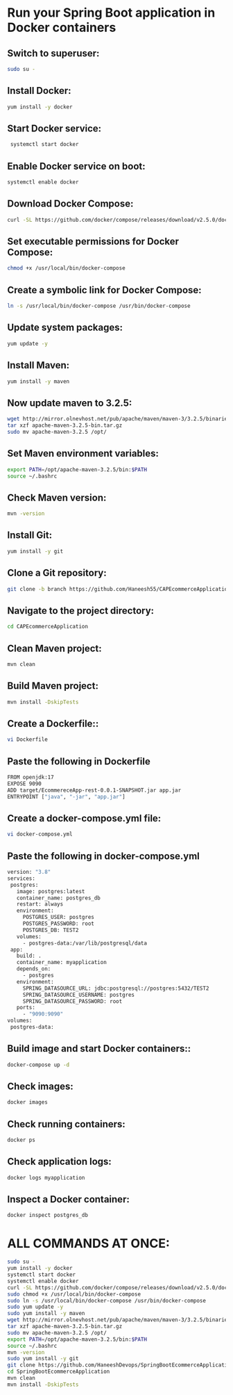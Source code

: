 
# Run your Spring Boot application in Docker containers

## Switch to superuser:
```sh
sudo su -
 ```
 ## Install Docker:
 ```sh
 yum install -y docker
 ```
 ## Start Docker service:
```sh
 systemctl start docker
 ```

## Enable Docker service on boot:
```sh
systemctl enable docker
 ```

##  Download Docker Compose:
```sh
curl -SL https://github.com/docker/compose/releases/download/v2.5.0/docker-compose-linux-x86_64 -o /usr/local/bin/docker-compose
 ```

## Set executable permissions for Docker Compose:
```sh
chmod +x /usr/local/bin/docker-compose
 ```
## Create a symbolic link for Docker Compose:
```sh
ln -s /usr/local/bin/docker-compose /usr/bin/docker-compose
 ```
## Update system packages:
```sh
yum update -y
 ```

## Install Maven:
```sh
yum install -y maven
 ```
## Now update maven to 3.2.5:
```sh
wget http://mirror.olnevhost.net/pub/apache/maven/maven-3/3.2.5/binaries/apache-maven-3.2.5-bin.tar.gz
tar xzf apache-maven-3.2.5-bin.tar.gz
sudo mv apache-maven-3.2.5 /opt/
 ```
## Set Maven environment variables:
```sh
export PATH=/opt/apache-maven-3.2.5/bin:$PATH
source ~/.bashrc
 ```
## Check Maven version:
```sh
mvn -version
 ```
## Install Git:
```sh
yum install -y git
 ```
## Clone a Git repository:
```sh
git clone -b branch https://github.com/Haneesh55/CAPEcommerceApplication.git
 ```
## Navigate to the project directory:
```sh
cd CAPEcommerceApplication
 ```
## Clean Maven project:
```sh
mvn clean
 ```
## Build Maven project:
```sh
mvn install -DskipTests
 ```
## Create a Dockerfile::
```sh
vi Dockerfile
 ```
## Paste the following in Dockerfile
```sh
FROM openjdk:17
EXPOSE 9090
ADD target/EcommereceApp-rest-0.0.1-SNAPSHOT.jar app.jar
ENTRYPOINT ["java", "-jar", "app.jar"]
 ```
## Create a docker-compose.yml file:
```sh
vi docker-compose.yml
 ```
 ## Paste the following in docker-compose.yml
 ```sh
 version: "3.8"
services:
  postgres:
    image: postgres:latest
    container_name: postgres_db
    restart: always
    environment:
      POSTGRES_USER: postgres
      POSTGRES_PASSWORD: root
      POSTGRES_DB: TEST2
    volumes:
      - postgres-data:/var/lib/postgresql/data
  app:
    build: .
    container_name: myapplication
    depends_on:
      - postgres
    environment:
      SPRING_DATASOURCE_URL: jdbc:postgresql://postgres:5432/TEST2
      SPRING_DATASOURCE_USERNAME: postgres
      SPRING_DATASOURCE_PASSWORD: root
    ports:
      - "9090:9090"
volumes:
  postgres-data:
 ```
## Build image and start Docker containers::
```sh
docker-compose up -d
 ```
 ## Check images:
```sh
docker images
 ```
## Check running containers:
```sh
docker ps
 ```
## Check application logs:
```sh
docker logs myapplication
 ```
## Inspect a Docker container:
```sh
docker inspect postgres_db
 ```
# ALL COMMANDS AT ONCE:
```sh
sudo su -
yum install -y docker
systemctl start docker
systemctl enable docker
curl -SL https://github.com/docker/compose/releases/download/v2.5.0/docker-compose-linux-x86_64 -o /usr/local/bin/docker-compose
sudo chmod +x /usr/local/bin/docker-compose
sudo ln -s /usr/local/bin/docker-compose /usr/bin/docker-compose
sudo yum update -y
sudo yum install -y maven
wget http://mirror.olnevhost.net/pub/apache/maven/maven-3/3.2.5/binaries/apache-maven-3.2.5-bin.tar.gz
tar xzf apache-maven-3.2.5-bin.tar.gz
sudo mv apache-maven-3.2.5 /opt/
export PATH=/opt/apache-maven-3.2.5/bin:$PATH
source ~/.bashrc
mvn -version
sudo yum install -y git
git clone https://github.com/HaneeshDevops/SpringBootEcommerceApplication.git
cd SpringBootEcommerceApplication
mvn clean
mvn install -DskipTests
```
